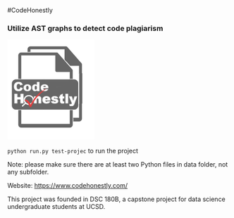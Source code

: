 #CodeHonestly
### Utilize AST graphs to detect code plagiarism

![](logo.png)

`python run.py test-projec` to run the project

Note: please make sure there are at least two Python files in data folder, not any subfolder.

Website: https://www.codehonestly.com/

This project was founded in DSC 180B, a capstone project for data science undergraduate students at UCSD.
